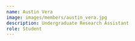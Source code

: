 ```yaml
---
name: Austin Vera
image: images/members/austin_vera.jpg
description: Undergraduate Research Assistant
role: Student
---
```

